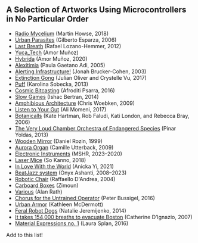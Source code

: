 ## A Selection of Artworks Using Microcontrollers in No Particular Order

- [Radio Mycelium](http://1010.co.uk/org/radiomycelium.html) (Martin Howse, 2018)
- [Urban Parasites](https://gilbertoesparza.net/portfolio/parasitos-urbanos/) (Gilberto Esparza, 2006)
- [Last Breath](https://www.lozano-hemmer.com/last_breath.php) (Rafael Lozano-Hemmer, 2012)
- [Yuca_Tech](https://amormunoz.net/wp-content/uploads/2022/02/PORTFOLIO-2021.pdf) (Amor Muñoz)
- [Hybrida](https://amormunoz.net/wp-content/uploads/2022/02/PORTFOLIO-2021.pdf) (Amor Muñoz, 2020)
- [Alexitimia](https://static1.squarespace.com/static/62c85c54112ed547c23c0e3b/t/63cbd1fd7d73700b4ddd124b/1674301978779/PGA_Alexitimia.pdf) (Paula Gaetano Adi, 2005)
- [Alerting Infrastructure!](http://www.coin-operated.com/2010/05/09/alerting-infrastructure-2003/) (Jonah Brucker-Cohen, 2003)
- [Extinction Gong](https://julianoliver.com/projects/extinction-gong/) (Julian Oliver and Crystelle Vu, 2017)
- [Puff](http://cargocollective.com/karolinasobecka/filter/matterOfAir/Puff) (Karolina Sobecka, 2013)
- [Cosmic Bitcasting](http://afroditipsarra.com/index.php?/older-projects/cosmic-bitcasting/) (Afroditi Psarra, 2016)
- [Slow Games](http://www.ishback.com/slowgames/index.html) (Ishac Bertran, 2014)
- [Amphibious Architecture](https://chriswoebken.com/Amphibious-Architecture) (Chris Woebken, 2009)
- [Listen to Your Gut](https://alimomeni.net/gutwise) (Ali Momeni, 2017)
- [Botanicalls](http://www.katehartman.com/projects/botanicalls/) (Kate Hartman, Rob Faludi, Kati London, and Rebecca Bray, 2006)
- [The Very Loud Chamber Orchestra of Endangered Species](https://www.pinaryoldas.info/WORK/The-Very-Loud-Chamber-Orchestra-of-Endangered-Species-2013) (Pinar Yoldas, 2013)
- [Wooden Mirror](https://www.smoothware.com/danny/woodenmirror.html) (Daniel Rozin, 1999)
- [Aurora Organ](https://camilleutterback.com/projects/aurora-organ/) (Camille Utterback, 2009)
- [Electronic Instruments](https://mshr.info/MSHRinstruments) (MSHR, 2023–2020)
- [Laser Mice](https://www.kanno.so/project/lasermice) (So Kanno, 2018)
- [In Love With the World](https://www.anickayistudio.biz/exhibitions/in-love-with-the-world) (Anicka Yi, 2021)
- [BeatJazz system](https://www.youtube.com/user/onyxashanti) (Onyx Ashanti, 2008–2023)
- [Robotic Chair](https://raffaello.name/projects/robotic-chair/) (Raffaello D'Andrea, 2004)
- [Carboard Boxes](https://www.zimoun.net) (Zimoun)
- [Various](https://alanrath.org) (Alan Rath)
- [Chorus for the Untrained Operator](https://www.triangleline.com/chorus) (Peter Bussigel, 2016)
- [Urban Armor](https://urbanarmor.org) (Kathleen McDermott) 
- [Feral Robot Dogs](https://www.google.com/search?q=Natalie+Jeremijenko+robots) (Natalie Jeremijenko, 2014)
- [It takes 154,000 breaths to evacuate Boston](http://www.kanarinka.com/project/it-takes-154000-breaths-to-evacuate-boston/#:~:text=kanarinka%20ran%20the%20entire%20evacuation,tens%20of%20thousands%20of%20breaths%20.) (Catherine D’Ignazio, 2007)
- [Material Expressions no. 1](https://www.laurasplan.com/projects/material-expressions-1) (Laura Splan, 2016)


Add to this list!




<!-- https://www.pinterest.com/annlepore/physical-computing/ -->